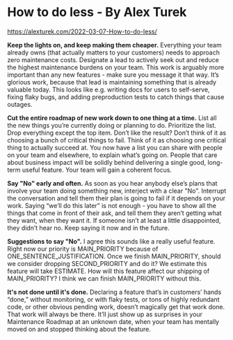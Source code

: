 # How to do less - By Alex Turek

https://alexturek.com/2022-03-07-How-to-do-less/

<b>Keep the lights on, and keep making them cheaper.</b> Everything your team already owns (that actually matters to your customers) needs to approach zero maintenance costs. Designate a lead to actively seek out and reduce the highest maintenance burdens on your team. This work is arguably more important than any new features - make sure you message it that way. It’s glorious work, because that lead is maintaining something that is already valuable today. This looks like e.g. writing docs for users to self-serve, fixing flaky bugs, and adding preproduction tests to catch things that cause outages.

<b>Cut the entire roadmap of new work down to one thing at a time.</b> List all the new things you’re currently doing or planning to do. Prioritize the list. Drop everything except the top item. Don’t like the result? Don’t think of it as choosing a bunch of critical things to fail. Think of it as choosing one critical thing to actually succeed at. You now have a list you can share with people on your team and elsewhere, to explain what’s going on. People that care about business impact will be solidly behind delivering a single good, long-term useful feature. Your team will gain a coherent focus.

<b>Say "No" early and often.</b> As soon as you hear anybody else’s plans that involve your team doing something new, interject with a clear "No". Interrupt the conversation and tell them their plan is going to fail if it depends on your work. Saying “we’ll do this later” is not enough - you have to show all the things that come in front of their ask, and tell them they aren’t getting what they want, when they want it. If someone isn’t at least a little disappointed, they didn’t hear no. Keep saying it now and in the future.

<b>Suggestions to say "No".</b> I agree this sounds like a really useful feature. Right now our priority is MAIN_PRIORITY because of ONE_SENTENCE_JUSTIFICATION. Once we finish MAIN_PRIORITY, should we consider dropping SECOND_PRIORITY and do it? We estimate this feature will take ESTIMATE. How will this feature affect our shipping of MAIN_PRIORITY? I think we can finish MAIN_PRIORITY without this. 

<b>It's not done until it's done.</b> Declaring a feature that’s in customers’ hands “done,” without monitoring, or with flaky tests, or tons of highly redundant code, or other obvious pending work, doesn’t magically get that work done. That work will always be there. It’ll just show up as surprises in your Maintenance Roadmap at an unknown date, when your team has mentally moved on and stopped thinking about the feature.

